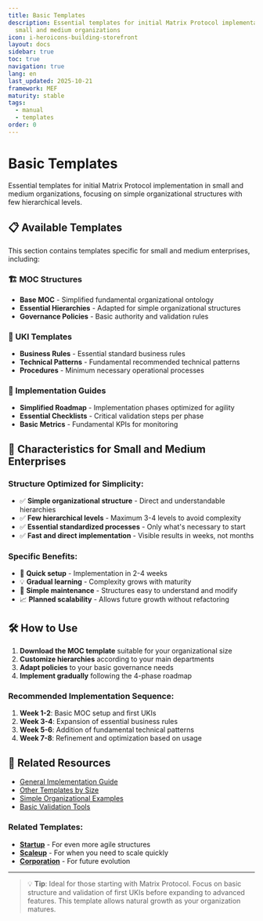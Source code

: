 ```yaml
---
title: Basic Templates
description: Essential templates for initial Matrix Protocol implementation in
  small and medium organizations
icon: i-heroicons-building-storefront
layout: docs
sidebar: true
toc: true
navigation: true
lang: en
last_updated: 2025-10-21
framework: MEF
maturity: stable
tags:
  - manual
  - templates
order: 0
---
```

# Basic Templates

Essential templates for initial Matrix Protocol implementation in small and medium organizations, focusing on simple organizational structures with few hierarchical levels.

## 📋 Available Templates

This section contains templates specific for small and medium enterprises, including:

### 🏗️ MOC Structures
- **Base MOC** - Simplified fundamental organizational ontology
- **Essential Hierarchies** - Adapted for simple organizational structures
- **Governance Policies** - Basic authority and validation rules

### 📝 UKI Templates
- **Business Rules** - Essential standard business rules
- **Technical Patterns** - Fundamental recommended technical patterns  
- **Procedures** - Minimum necessary operational processes

### 🚀 Implementation Guides
- **Simplified Roadmap** - Implementation phases optimized for agility
- **Essential Checklists** - Critical validation steps per phase
- **Basic Metrics** - Fundamental KPIs for monitoring

## 🎯 Characteristics for Small and Medium Enterprises

### Structure Optimized for Simplicity:
- ✅ **Simple organizational structure** - Direct and understandable hierarchies
- ✅ **Few hierarchical levels** - Maximum 3-4 levels to avoid complexity
- ✅ **Essential standardized processes** - Only what's necessary to start
- ✅ **Fast and direct implementation** - Visible results in weeks, not months

### Specific Benefits:
- 🚀 **Quick setup** - Implementation in 2-4 weeks
- 💡 **Gradual learning** - Complexity grows with maturity
- 🔧 **Simple maintenance** - Structures easy to understand and modify
- 📈 **Planned scalability** - Allows future growth without refactoring

## 🛠️ How to Use

1. **Download the MOC template** suitable for your organizational size
2. **Customize hierarchies** according to your main departments
3. **Adapt policies** to your basic governance needs
4. **Implement gradually** following the 4-phase roadmap

### Recommended Implementation Sequence:
1. **Week 1-2**: Basic MOC setup and first UKIs
2. **Week 3-4**: Expansion of essential business rules
3. **Week 5-6**: Addition of fundamental technical patterns
4. **Week 7-8**: Refinement and optimization based on usage

## 📖 Related Resources

- [General Implementation Guide](../..)
- [Other Templates by Size](..)
- [Simple Organizational Examples](../../../examples)
- [Basic Validation Tools](../../tools)

### Related Templates:
- **[Startup](../startup)** - For even more agile structures
- **[Scaleup](../scaleup)** - For when you need to scale quickly
- **[Corporation](../corporation)** - For future evolution

---

> 💡 **Tip**: Ideal for those starting with Matrix Protocol. Focus on basic structure and validation of first UKIs before expanding to advanced features. This template allows natural growth as your organization matures.
